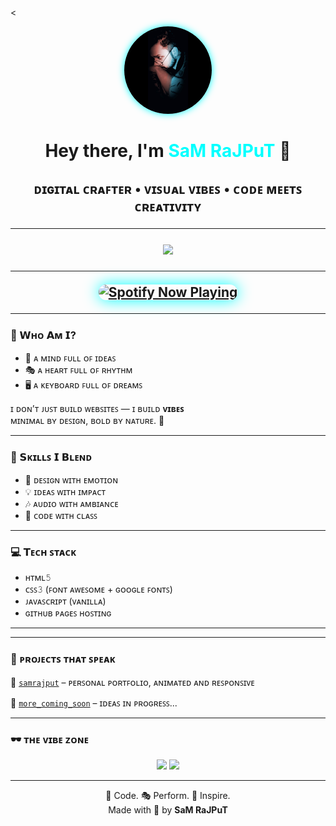 <<!-- PROFILE CENTER -->
<p align="center">
  <img src="https://raw.githubusercontent.com/unique-error/samrajput/main/assets/sam.jpg"
       width="140" height="140"
       style="border-radius: 50%; background-color: #ffffff; box-shadow: 0 0 12px #00ffff;" alt="Sam Rajput" />
</p>

<h1 align="center">Hey there, I'm <span style="color:#00FFFF;">SaM RaJPuT</span> 👋<h2>

<p align="center">ᴅɪɢɪᴛᴀʟ ᴄʀᴀꜰᴛᴇʀ • ᴠɪꜱᴜᴀʟ ᴠɪʙᴇꜱ • ᴄᴏᴅᴇ ᴍᴇᴇᴛꜱ ᴄʀᴇᴀᴛɪᴠɪᴛʏ</p>

---

<p align="center">
  <a href="https://unique-error.github.io/samrajput/" target="_blank">
    <img src="https://img.shields.io/badge/🌐 Live–Portfolio-111827?style=for-the-badge&logo=github&logoColor=00ffff&color=2d2d2d" />
  </a>
</p>

---

<p align="center">
  <a href="https://open.spotify.com/user/31vyk5eyp6mxwosr3wvf2oyxv44u" target="_blank">
    <img src="https://spotify-recently-played-readme.vercel.app/api?user=31vyk5eyp6mxwosr3wvf2oyxv44u&count=1&width=600&unique=true&background=1c1c1e&border_color=00ffff" 
         alt="Spotify Now Playing"
         width="600" 
         style="border-radius: 12px; box-shadow: 0 0 25px #00ffff;" />
  </a>
</p>


---


### 🧠 𝗪ʜᴏ 𝗔ᴍ 𝗜?

- 🧠 ᴀ ᴍɪɴᴅ ꜰᴜʟʟ ᴏꜰ ɪᴅᴇᴀꜱ  
- 🎭 ᴀ ʜᴇᴀʀᴛ ꜰᴜʟʟ ᴏꜰ ʀʜʏᴛʜᴍ  
- 🖥️ ᴀ ᴋᴇʏʙᴏᴀʀᴅ ꜰᴜʟʟ ᴏꜰ ᴅʀᴇᴀᴍꜱ  

ɪ ᴅᴏɴ’ᴛ ᴊᴜꜱᴛ ʙᴜɪʟᴅ ᴡᴇʙꜱɪᴛᴇꜱ — ɪ ʙᴜɪʟᴅ **ᴠɪʙᴇꜱ**  
ᴍɪɴɪᴍᴀʟ ʙʏ ᴅᴇꜱɪɢɴ, ʙᴏʟᴅ ʙʏ ɴᴀᴛᴜʀᴇ. 🎯

---

### 🔧 𝗦ᴋɪʟʟꜱ 𝗜 𝗕ʟᴇɴᴅ

- 🎨 ᴅᴇꜱɪɢɴ ᴡɪᴛʜ ᴇᴍᴏᴛɪᴏɴ  
- 💡 ɪᴅᴇᴀꜱ ᴡɪᴛʜ ɪᴍᴘᴀᴄᴛ  
- 🎶 ᴀᴜᴅɪᴏ ᴡɪᴛʜ ᴀᴍʙɪᴀɴᴄᴇ  
- 🔧 ᴄᴏᴅᴇ ᴡɪᴛʜ ᴄʟᴀꜱꜱ  

---

### 💻 𝗧ᴇᴄʜ ꜱᴛᴀᴄᴋ

- ʜᴛᴍʟ𝟻  
- ᴄꜱꜱ𝟹 (ꜰᴏɴᴛ ᴀᴡᴇꜱᴏᴍᴇ + ɢᴏᴏɢʟᴇ ꜰᴏɴᴛꜱ)  
- ᴊᴀᴠᴀꜱᴄʀɪᴘᴛ (ᴠᴀɴɪʟʟᴀ)  
- ɢɪᴛʜᴜʙ ᴘᴀɢᴇꜱ ʜᴏꜱᴛɪɴɢ  

---
  

---

### 🧩 ᴘʀᴏᴊᴇᴄᴛꜱ ᴛʜᴀᴛ ꜱᴘᴇᴀᴋ

📂 [`samrajput`](https://github.com/unique-error/samrajput) –  ᴘᴇʀꜱᴏɴᴀʟ ᴘᴏʀᴛꜰᴏʟɪᴏ, ᴀɴɪᴍᴀᴛᴇᴅ ᴀɴᴅ ʀᴇꜱᴘᴏɴꜱɪᴠᴇ

📂 [`more_coming_soon`](#) – ɪᴅᴇᴀꜱ ɪɴ ᴘʀᴏɢʀᴇꜱꜱ...

---

### 🕶️ ᴛʜᴇ ᴠɪʙᴇ ᴢᴏɴᴇ
<p align="center">
  <img src="https://img.shields.io/github/last-commit/unique-error/samrajput?style=flat-square&color=00ffff&logo=github" />
  <img src="https://img.shields.io/badge/⚡ Energy-Level–Overflowing-2d2d2d?style=flat-square&color=00ffff" />
</p>

---

<p align="center">
  🧠 Code. 🎭 Perform. 💫 Inspire. <br>
  Made with 💙 by <b>SaM RaJPuT</b>
</p>
